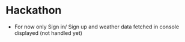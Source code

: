 # Hackathon
- For now only Sign in/ Sign up and weather data fetched in console displayed (not handled yet)